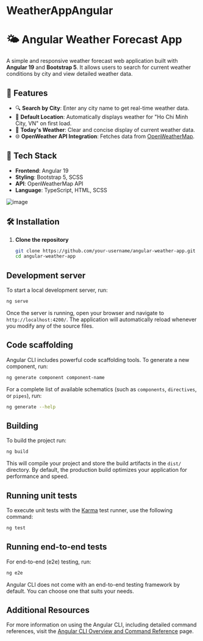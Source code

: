 # WeatherAppAngular

# 🌤️ Angular Weather Forecast App

A simple and responsive weather forecast web application built with **Angular 19** and **Bootstrap 5**. It allows users to search for current weather conditions by city and view detailed weather data.

## 🚀 Features

- 🔍 **Search by City**: Enter any city name to get real-time weather data.
- 📍 **Default Location**: Automatically displays weather for "Ho Chi Minh City, VN" on first load.
- 📅 **Today's Weather**: Clear and concise display of current weather data.
- 🌐 **OpenWeather API Integration**: Fetches data from [OpenWeatherMap](https://openweathermap.org/api).

## 🧱 Tech Stack

- **Frontend**: Angular 19
- **Styling**: Bootstrap 5, SCSS
- **API**: OpenWeatherMap API
- **Language**: TypeScript, HTML, SCSS

![image](https://github.com/user-attachments/assets/63799816-4d1a-457b-99cf-53e0f6e77347)


## 🛠️ Installation

1. **Clone the repository**
   ```bash
   git clone https://github.com/your-username/angular-weather-app.git
   cd angular-weather-app


## Development server

To start a local development server, run:

```bash
ng serve
```

Once the server is running, open your browser and navigate to `http://localhost:4200/`. The application will automatically reload whenever you modify any of the source files.

## Code scaffolding

Angular CLI includes powerful code scaffolding tools. To generate a new component, run:

```bash
ng generate component component-name
```

For a complete list of available schematics (such as `components`, `directives`, or `pipes`), run:

```bash
ng generate --help
```

## Building

To build the project run:

```bash
ng build
```

This will compile your project and store the build artifacts in the `dist/` directory. By default, the production build optimizes your application for performance and speed.

## Running unit tests

To execute unit tests with the [Karma](https://karma-runner.github.io) test runner, use the following command:

```bash
ng test
```

## Running end-to-end tests

For end-to-end (e2e) testing, run:

```bash
ng e2e
```

Angular CLI does not come with an end-to-end testing framework by default. You can choose one that suits your needs.

## Additional Resources

For more information on using the Angular CLI, including detailed command references, visit the [Angular CLI Overview and Command Reference](https://angular.dev/tools/cli) page.
